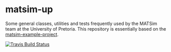 # matsim-up
Some general classes, utilities and tests frequently used by the MATSim team at the University of Pretoria. This repository is essentially based on the [matsim-example-project](https://github.com/matsim-org/matsim-example-project).

[![Travis Build Status](https://travis-ci.org/matsim-up/matsim-up.svg?branch=master)](https://travis-ci.org/matsim-up/matsim-up)
